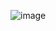 ![image](https://github.com/Nur-Adnan/Todo-App-Using-Vanilla-Js/assets/56475820/b1435031-f070-4a92-8f86-2ca8969f7c4f)

